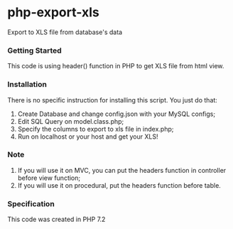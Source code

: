 # php-export-xls
Export to XLS file from database's data

### Getting Started
This code is using header() function in PHP to get XLS file from html view.

### Installation
There is no specific instruction for installing this script. You just do that:
1. Create Database and change config.json with your MySQL configs;
2. Edit SQL Query on model.class.php;
3. Specify the columns to export to xls file in index.php;
4. Run on localhost or your host and get your XLS!

### Note
1. If you will use it on MVC, you can put the headers function in controller before view function;
2. If you will use it on procedural, put the headers function before table.

### Specification
This code was created in PHP 7.2
